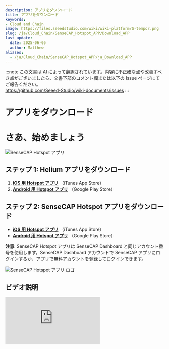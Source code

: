 ```yaml
---
description: アプリをダウンロード
title: アプリをダウンロード
keywords:
- Cloud and Chain
image: https://files.seeedstudio.com/wiki/wiki-platform/S-tempor.png
slug: /ja/Cloud_Chain/SenseCAP_Hotspot_APP/Download_APP
last_update:
  date: 2025-06-05
  author: Matthew
aliases:
  - /ja/Cloud_Chain/SenseCAP_Hotspot_APP/ja_Download_APP
---
```


:::note
この文書は AI によって翻訳されています。内容に不正確な点や改善すべき点がございましたら、文書下部のコメント欄または以下の Issue ページにてご報告ください。  
https://github.com/Seeed-Studio/wiki-documents/issues
:::

# アプリをダウンロード

**さあ、始めましょう**
=====================

![SenseCAP Hotspot アプリ](https://www.sensecapmx.com/wp-content/uploads/2022/07/sensecap-hotspot-app-1.png)

**ステップ 1: Helium アプリをダウンロード**
-------------------------------

1.  [**iOS 用 Hotspot アプリ**](https://apps.apple.com/us/app/sensecap-hotspot/id1600051150) （iTunes App Store）
2.  [**Android 用 Hotspot アプリ**](https://play.google.com/store/apps/details?id=com.sensecapmx.hotspot) （Google Play Store）

**ステップ 2: SenseCAP Hotspot アプリをダウンロード**
-----------------------------------------

*   ​[**iOS 用 Hotspot アプリ**](https://apps.apple.com/us/app/sensecap-hotspot/id1600051150) （iTunes App Store）
*   ​[**Android 用 Hotspot アプリ**](https://play.google.com/store/apps/details?id=com.sensecapmx.hotspot) （Google Play Store）

**注意**: SenseCAP Hotspot アプリは SenseCAP Dashboard と同じアカウント番号を使用します。SenseCAP Dashboard アカウントで SenseCAP アプリにログインするか、アプリで無料アカウントを登録してログインできます。

![SenseCAP Hotspot アプリ ロゴ](https://www.sensecapmx.com/wp-content/uploads/2022/07/SenseCAP.png)

**ビデオ説明**
----------------------

<iframe width={560} height={315} src="https://www.youtube.com/embed/VErL5YYujns" title="YouTube ビデオプレーヤー" frameBorder={0} allow="accelerometer; autoplay; clipboard-write; encrypted-media; gyroscope; picture-in-picture; web-share" allowFullScreen />

<iframe width={560} height={315} src="https://www.youtube.com/embed/raSvjQ7vip4" title="YouTube ビデオプレーヤー" frameBorder={0} allow="accelerometer; autoplay; clipboard-write; encrypted-media; gyroscope; picture-in-picture; web-share" allowFullScreen />